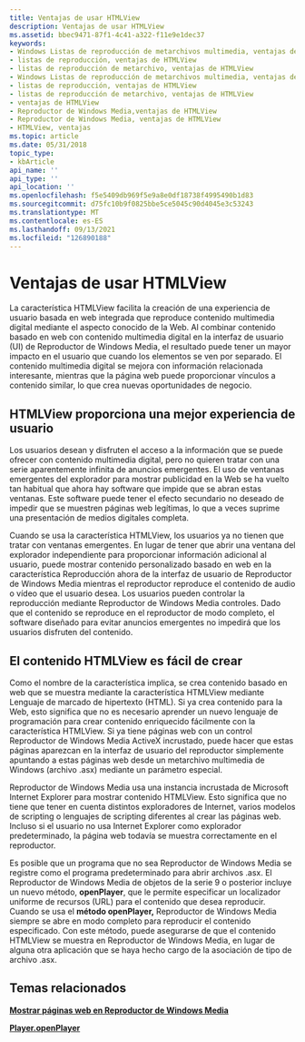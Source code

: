```yaml
---
title: Ventajas de usar HTMLView
description: Ventajas de usar HTMLView
ms.assetid: bbec9471-87f1-4c41-a322-f11e9e1dec37
keywords:
- Windows Listas de reproducción de metarchivos multimedia, ventajas de HTMLView
- listas de reproducción, ventajas de HTMLView
- listas de reproducción de metarchivo, ventajas de HTMLView
- Windows Listas de reproducción de metarchivos multimedia, ventajas de HTMLView
- listas de reproducción, ventajas de HTMLView
- listas de reproducción de metarchivo, ventajas de HTMLView
- ventajas de HTMLView
- Reproductor de Windows Media,ventajas de HTMLView
- Reproductor de Windows Media, ventajas de HTMLView
- HTMLView, ventajas
ms.topic: article
ms.date: 05/31/2018
topic_type:
- kbArticle
api_name: ''
api_type: ''
api_location: ''
ms.openlocfilehash: f5e5409db969f5e9a8e0df18738f4995490b1d83
ms.sourcegitcommit: d75fc10b9f0825bbe5ce5045c90d4045e3c53243
ms.translationtype: MT
ms.contentlocale: es-ES
ms.lasthandoff: 09/13/2021
ms.locfileid: "126890188"
---
```

# <a name="advantages-of-using-htmlview"></a>Ventajas de usar HTMLView

La característica HTMLView facilita la creación de una experiencia de usuario basada en web integrada que reproduce contenido multimedia digital mediante el aspecto conocido de la Web. Al combinar contenido basado en web con contenido multimedia digital en la interfaz de usuario (UI) de Reproductor de Windows Media, el resultado puede tener un mayor impacto en el usuario que cuando los elementos se ven por separado. El contenido multimedia digital se mejora con información relacionada interesante, mientras que la página web puede proporcionar vínculos a contenido similar, lo que crea nuevas oportunidades de negocio.

## <a name="htmlview-provides-a-better-user-experience"></a>HTMLView proporciona una mejor experiencia de usuario

Los usuarios desean y disfruten el acceso a la información que se puede ofrecer con contenido multimedia digital, pero no quieren tratar con una serie aparentemente infinita de anuncios emergentes. El uso de ventanas emergentes del explorador para mostrar publicidad en la Web se ha vuelto tan habitual que ahora hay software que impide que se abran estas ventanas. Este software puede tener el efecto secundario no deseado de impedir que se muestren páginas web legítimas, lo que a veces suprime una presentación de medios digitales completa.

Cuando se usa la característica HTMLView, los usuarios ya no tienen que tratar con ventanas emergentes. En lugar de tener que abrir una ventana del explorador independiente para proporcionar información  adicional al usuario, puede mostrar contenido personalizado basado en web en la característica Reproducción ahora de la interfaz de usuario de Reproductor de Windows Media mientras el reproductor reproduce el contenido de audio o vídeo que el usuario desea. Los usuarios pueden controlar la reproducción mediante Reproductor de Windows Media controles. Dado que el contenido se reproduce en el reproductor de modo completo, el software diseñado para evitar anuncios emergentes no impedirá que los usuarios disfruten del contenido.

## <a name="htmlview-content-is-easy-to-create"></a>El contenido HTMLView es fácil de crear

Como el nombre de la característica implica, se crea contenido basado en web que se muestra mediante la característica HTMLView mediante Lenguaje de marcado de hipertexto (HTML). Si ya crea contenido para la Web, esto significa que no es necesario aprender un nuevo lenguaje de programación para crear contenido enriquecido fácilmente con la característica HTMLView. Si ya tiene páginas web con un control Reproductor de Windows Media ActiveX incrustado, puede hacer que estas páginas aparezcan en la interfaz de usuario del reproductor simplemente apuntando a estas páginas web desde un metarchivo multimedia de Windows (archivo .asx) mediante un parámetro especial.

Reproductor de Windows Media usa una instancia incrustada de Microsoft Internet Explorer para mostrar contenido HTMLView. Esto significa que no tiene que tener en cuenta distintos exploradores de Internet, varios modelos de scripting o lenguajes de scripting diferentes al crear las páginas web. Incluso si el usuario no usa Internet Explorer como explorador predeterminado, la página web todavía se muestra correctamente en el reproductor.

Es posible que un programa que no sea Reproductor de Windows Media se registre como el programa predeterminado para abrir archivos .asx. El Reproductor de Windows Media de objetos de la serie 9 o posterior incluye un nuevo método, **openPlayer**, que le permite especificar un localizador uniforme de recursos (URL) para el contenido que desea reproducir. Cuando se usa el **método openPlayer,** Reproductor de Windows Media siempre se abre en modo completo para reproducir el contenido especificado. Con este método, puede asegurarse de que el contenido HTMLView se muestra en Reproductor de Windows Media, en lugar de alguna otra aplicación que se haya hecho cargo de la asociación de tipo de archivo .asx.

## <a name="related-topics"></a>Temas relacionados

<dl> <dt>

[**Mostrar páginas web en Reproductor de Windows Media**](displaying-web-pages-in-windows-media-player.md)
</dt> <dt>

[**Player.openPlayer**](player-openplayer.md)
</dt> </dl>

 

 




